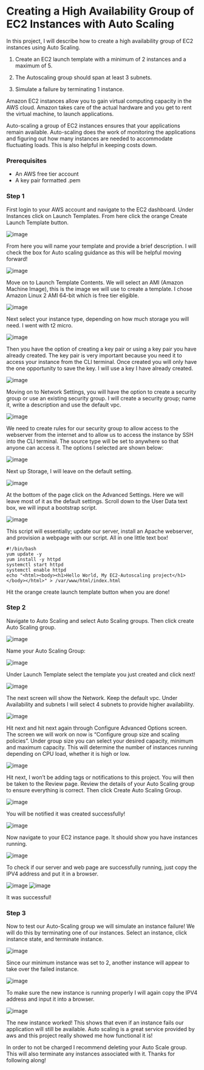 # Creating a High Availability Group of EC2 Instances with Auto Scaling


In this project, I will describe how to create a high availability group of EC2 instances using Auto Scaling.

1. Create an EC2 launch template with a minimum of 2 instances and a maximum of 5.

2. The Autoscaling group should span at least 3 subnets.

3. Simulate a failure by terminating 1 instance.

Amazon EC2 instances allow you to gain virtual computing capacity in the AWS cloud. Amazon takes care of the actual hardware and you get to rent the virtual machine, to launch applications.

Auto-scaling a group of EC2 instances ensures that your applications remain available. Auto-scaling does the work of monitoring the applications and figuring out how many instances are needed to accommodate fluctuating loads. This is also helpful in keeping costs down.



### Prerequisites
* An AWS free tier account
* A key pair formatted .pem


### Step 1

First login to your AWS account and navigate to the EC2 dashboard. Under Instances click on Launch Templates. From here click the orange Create Launch Template button.

![image](https://user-images.githubusercontent.com/115881685/218282752-8e8d2b72-2e53-429c-b729-0fe53234a81d.png)



From here you will name your template and provide a brief description. I will check the box for Auto scaling guidance as this will be helpful moving forward!



![image](https://user-images.githubusercontent.com/115881685/218319871-83479124-04e6-44c6-8280-dae59d6dc32b.png)



Move on to Launch Template Contents. We will select an AMI (Amazon Machine Image), this is the image we will use to create a template. I chose Amazon Linux 2 AMI 64-bit which is free tier eligible.



![image](https://user-images.githubusercontent.com/115881685/218282835-16731b41-5b1e-4722-84a8-8af15808efbd.png)


Next select your instance type, depending on how much storage you will need. I went with t2 micro.



![image](https://user-images.githubusercontent.com/115881685/218282890-07d0cc83-1927-4f1c-8075-a187cec0df8a.png)



Then you have the option of creating a key pair or using a key pair you have already created. The key pair is very important because you need it to access your instance from the CLI terminal. Once created you will only have the one opportunity to save the key. I will use a key I have already created.



![image](https://user-images.githubusercontent.com/115881685/218319941-8eee9fb7-f4dd-4232-92a1-3c3a2ebb81e0.png)



Moving on to Network Settings, you will have the option to create a security group or use an existing security group. I will create a security group; name it, write a description and use the default vpc.



![image](https://user-images.githubusercontent.com/115881685/218320013-3fb2a231-ff4f-4d57-8f81-645d1d276a80.png)




We need to create rules for our security group to allow access to the webserver from the internet and to allow us to access the instance by SSH into the CLI terminal. The source type will be set to anywhere so that anyone can access it. The options I selected are shown below:




![image](https://user-images.githubusercontent.com/115881685/218320081-b6fd1497-6569-472c-a28a-ac14a755053c.png)



Next up Storage, I will leave on the default setting.



![image](https://user-images.githubusercontent.com/115881685/218283021-39107b18-ffd8-443b-8b89-1080ed09e4b5.png)



At the bottom of the page click on the Advanced Settings. Here we will leave most of it as the default settings. Scroll down to the User Data text box, we will input a bootstrap script.



![image](https://user-images.githubusercontent.com/115881685/218283059-2836955d-3e85-4c05-8508-1467dfc3dc24.png)




This script will essentially; update our server, install an Apache webserver, and provision a webpage with our script. All in one little text box!




```
#!/bin/bash
yum update -y
yum install -y httpd
systemctl start httpd
systemctl enable httpd
echo "<html><body><h1>Hello World, My EC2-Autoscaling project</h1></body></html>" > /var/www/html/index.html
```



Hit the orange create launch template button when you are done!



### Step 2
Navigate to Auto Scaling and select Auto Scaling groups. Then click create Auto Scaling group.



![image](https://user-images.githubusercontent.com/115881685/218283132-2363186b-5742-4603-b56f-82ce2eefb92c.png)



Name your Auto Scaling Group:



![image](https://user-images.githubusercontent.com/115881685/218320181-efd8fa96-3b48-4ec5-924f-6f2b801c0275.png)



Under Launch Template select the template you just created and click next!



![image](https://user-images.githubusercontent.com/115881685/218320239-5a31c2e9-7809-4df4-87c2-670272b3a9d6.png)



The next screen will show the Network. Keep the default vpc. Under Availability and subnets I will select 4 subnets to provide higher availability.



![image](https://user-images.githubusercontent.com/115881685/218320317-20ab57f1-2e40-402d-96b8-2c942278d1fd.png)





Hit next and hit next again through Configure Advanced Options screen. The screen we will work on now is “Configure group size and scaling policies”. Under group size you can select your desired capacity, minimum and maximum capacity. This will determine the number of instances running depending on CPU load, whether it is high or low.




![image](https://user-images.githubusercontent.com/115881685/218320382-26fd7f2e-6871-4a90-bd46-70566e4fb17e.png)



Hit next, I won’t be adding tags or notifications to this project. You will then be taken to the Review page. Review the details of your Auto Scaling group to ensure everything is correct. Then click Create Auto Scaling Group.



![image](https://user-images.githubusercontent.com/115881685/218283260-3133df24-05d0-4f19-b478-1e694edfadbc.png)


You will be notified it was created successfully!



![image](https://user-images.githubusercontent.com/115881685/218283284-b95568f5-9d38-46dc-a633-d538efba5a71.png)



Now navigate to your EC2 instance page. It should show you have instances running.



![image](https://user-images.githubusercontent.com/115881685/218283302-aa25a4a3-e381-4289-ba73-1bb8d49e3db1.png)



To check if our server and web page are successfully running, just copy the IPV4 address and put it in a browser.



![image](https://user-images.githubusercontent.com/115881685/218283338-3b524b12-8c5d-483c-85b6-e43cc2a88230.png)
![image](https://user-images.githubusercontent.com/115881685/218283352-0fb5ccf5-5fcf-4210-9948-45350c80ca6d.png)







It was successful!




### Step 3
Now to test our Auto-Scaling group we will simulate an instance failure! We will do this by terminating one of our instances. Select an instance, click instance state, and terminate instance.


![image](https://user-images.githubusercontent.com/115881685/218283409-7e5d1830-620b-4d22-9b5e-6cc8d2cea597.png)



Since our minimum instance was set to 2, another instance will appear to take over the failed instance.



![image](https://user-images.githubusercontent.com/115881685/218283430-52e40adc-0e16-4ee8-8c5e-931b8b0466f8.png)



To make sure the new instance is running properly I will again copy the IPV4 address and input it into a browser.



![image](https://user-images.githubusercontent.com/115881685/218283485-def0d2f5-c7fe-400b-83a9-9d59cc1a1613.png)





The new instance worked! This shows that even if an instance fails our application will still be available. Auto scaling is a great service provided by aws and this project really showed me how functional it is!

In order to not be charged I recommend deleting your Auto Scale group. This will also terminate any instances associated with it. Thanks for following along!

















